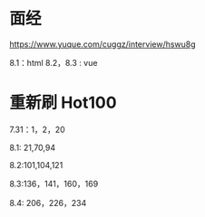 # 面经

https://www.yuque.com/cuggz/interview/hswu8g

8.1：html
8.2，8.3 : vue

# 重新刷 Hot100

7.31：1，2，20

8.1: 21,70,94

8.2:101,104,121

8.3:136，141，160，169

8.4: 206，226，234
